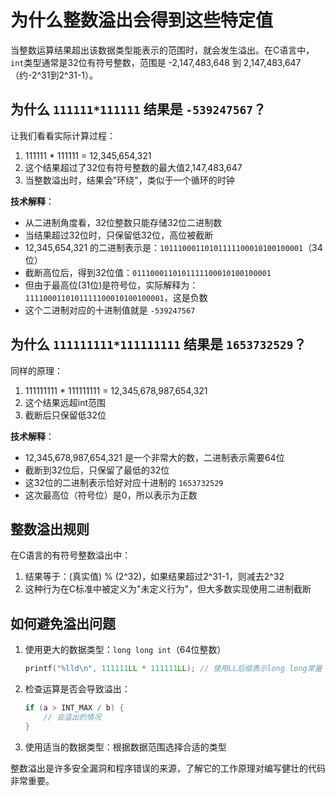 # 为什么整数溢出会得到这些特定值

当整数运算结果超出该数据类型能表示的范围时，就会发生溢出。在C语言中，`int`类型通常是32位有符号整数，范围是 -2,147,483,648 到 2,147,483,647（约-2^31到2^31-1）。

## 为什么 `111111*111111` 结果是 `-539247567`？

让我们看看实际计算过程：
1. 111111 * 111111 = 12,345,654,321
2. 这个结果超过了32位有符号整数的最大值2,147,483,647
3. 当整数溢出时，结果会"环绕"，类似于一个循环的时钟

**技术解释**：
- 从二进制角度看，32位整数只能存储32位二进制数
- 当结果超过32位时，只保留低32位，高位被截断
- 12,345,654,321 的二进制表示是：`10111000110101111100010100100001`（34位）
- 截断高位后，得到32位值：`0111000110101111100010100100001`
- 但由于最高位(31位)是符号位，实际解释为：`1111000110101111100010100100001`，这是负数
- 这个二进制对应的十进制值就是 `-539247567`

## 为什么 `111111111*111111111` 结果是 `1653732529`？

同样的原理：
1. 111111111 * 111111111 = 12,345,678,987,654,321
2. 这个结果远超int范围
3. 截断后只保留低32位

**技术解释**：
- 12,345,678,987,654,321 是一个非常大的数，二进制表示需要64位
- 截断到32位后，只保留了最低的32位
- 这32位的二进制表示恰好对应十进制的 `1653732529`
- 这次最高位（符号位）是0，所以表示为正数

## 整数溢出规则

在C语言的有符号整数溢出中：
1. 结果等于：(真实值) % (2^32)，如果结果超过2^31-1，则减去2^32
2. 这种行为在C标准中被定义为"未定义行为"，但大多数实现使用二进制截断

## 如何避免溢出问题

1. 使用更大的数据类型：`long long int`（64位整数）
   ```c
   printf("%lld\n", 111111LL * 111111LL); // 使用LL后缀表示long long常量
   ```

2. 检查运算是否会导致溢出：
   ```c
   if (a > INT_MAX / b) {
       // 会溢出的情况
   }
   ```

3. 使用适当的数据类型：根据数据范围选择合适的类型

整数溢出是许多安全漏洞和程序错误的来源，了解它的工作原理对编写健壮的代码非常重要。